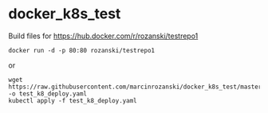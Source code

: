 # docker_k8s_test

Build files for https://hub.docker.com/r/rozanski/testrepo1

```console
docker run -d -p 80:80 rozanski/testrepo1
```
or
```console
wget https://raw.githubusercontent.com/marcinrozanski/docker_k8s_test/master/test_k8_deploy.yaml -o test_k8_deploy.yaml
kubectl apply -f test_k8_deploy.yaml
```